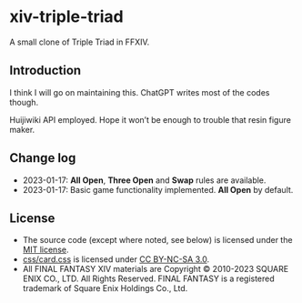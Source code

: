 # xiv-triple-triad
 A small clone of Triple Triad in FFXIV.

## Introduction

I think I will go on maintaining this. ChatGPT writes most of the codes though.

Huijiwiki API employed. Hope it won’t be enough to trouble that resin figure maker.

## Change log

- 2023-01-17: **All Open**, **Three Open** and **Swap** rules are available.
- 2023-01-17: Basic game functionality implemented. **All Open** by default.

## License

- The source code (except where noted, see below) is licensed under the [MIT license](LICENSE.md#source-code-except-csscardcss).
- [css/card.css](css/card.css) is licensed under [CC BY-NC-SA 3.0](LICENSE.md#source-code-csscardcss).
- All FINAL FANTASY XIV materials are Copyright © 2010-2023 SQUARE ENIX CO., LTD. All Rights Reserved. FINAL FANTASY is a registered trademark of Square Enix Holdings Co., Ltd.
